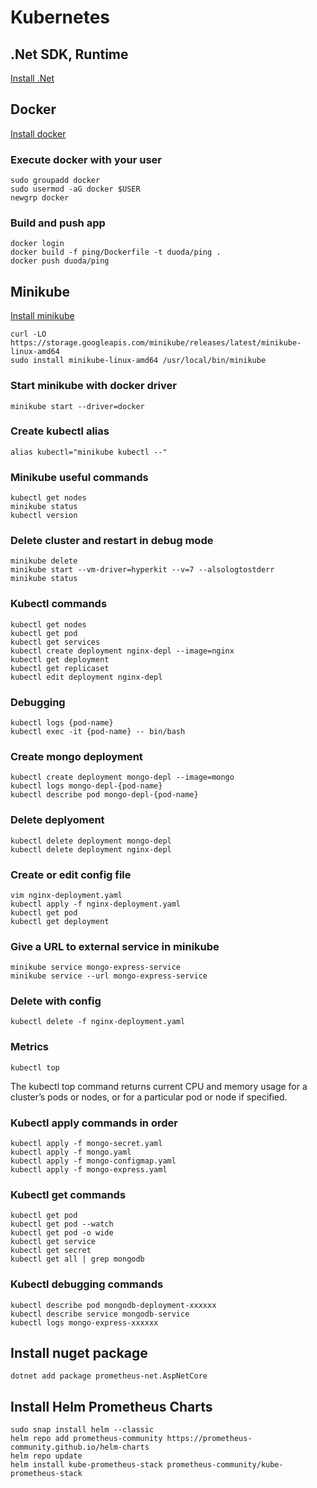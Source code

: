 # Kubernetes

## .Net SDK, Runtime

[Install .Net](https://docs.microsoft.com/en-us/dotnet/core/install/linux-ubuntu "Install .Net")


## Docker

[Install docker](https://docs.docker.com/engine/install/ubuntu/ "Install docker")

### Execute docker with your user

```
sudo groupadd docker
sudo usermod -aG docker $USER
newgrp docker
```

### Build and push app

```
docker login
docker build -f ping/Dockerfile -t duoda/ping .
docker push duoda/ping
```

## Minikube

[Install minikube](https://minikube.sigs.k8s.io/docs/start/ "Install minikube")

```
curl -LO https://storage.googleapis.com/minikube/releases/latest/minikube-linux-amd64
sudo install minikube-linux-amd64 /usr/local/bin/minikube
```

### Start minikube with docker driver

`minikube start --driver=docker`

### Create kubectl alias

`alias kubectl="minikube kubectl --"`

### Minikube useful commands

```
kubectl get nodes
minikube status
kubectl version
```

### Delete cluster and restart in debug mode

```
minikube delete
minikube start --vm-driver=hyperkit --v=7 --alsologtostderr
minikube status
```

### Kubectl commands

```
kubectl get nodes
kubectl get pod
kubectl get services
kubectl create deployment nginx-depl --image=nginx
kubectl get deployment
kubectl get replicaset
kubectl edit deployment nginx-depl
```

### Debugging

```
kubectl logs {pod-name}
kubectl exec -it {pod-name} -- bin/bash
```

### Create mongo deployment

```
kubectl create deployment mongo-depl --image=mongo
kubectl logs mongo-depl-{pod-name}
kubectl describe pod mongo-depl-{pod-name}
```

### Delete deplyoment

```
kubectl delete deployment mongo-depl
kubectl delete deployment nginx-depl
```

### Create or edit config file

```
vim nginx-deployment.yaml
kubectl apply -f nginx-deployment.yaml
kubectl get pod
kubectl get deployment
```

### Give a URL to external service in minikube

```
minikube service mongo-express-service
minikube service --url mongo-express-service
```

### Delete with config

`kubectl delete -f nginx-deployment.yaml`

### Metrics

`kubectl top`

The kubectl top command returns current CPU and memory usage for a cluster’s pods or nodes, or for a particular pod or node if specified.

### Kubectl apply commands in order

```    
kubectl apply -f mongo-secret.yaml
kubectl apply -f mongo.yaml
kubectl apply -f mongo-configmap.yaml 
kubectl apply -f mongo-express.yaml
```

### Kubectl get commands

```
kubectl get pod
kubectl get pod --watch
kubectl get pod -o wide
kubectl get service
kubectl get secret
kubectl get all | grep mongodb
```

### Kubectl debugging commands

```
kubectl describe pod mongodb-deployment-xxxxxx
kubectl describe service mongodb-service
kubectl logs mongo-express-xxxxxx
```

## Install nuget package

`dotnet add package prometheus-net.AspNetCore`

## Install Helm Prometheus Charts

```
sudo snap install helm --classic
helm repo add prometheus-community https://prometheus-community.github.io/helm-charts
helm repo update
helm install kube-prometheus-stack prometheus-community/kube-prometheus-stack
```